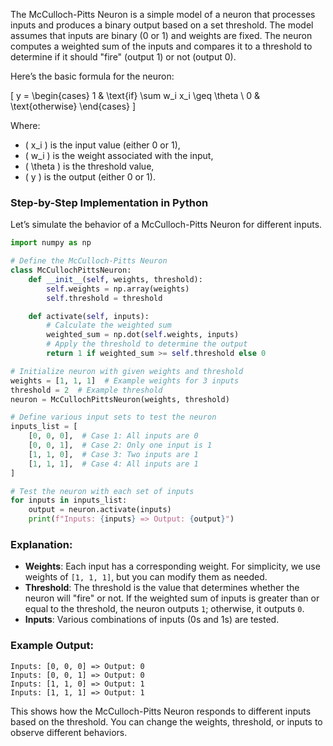 The McCulloch-Pitts Neuron is a simple model of a neuron that processes inputs and produces a binary output based on a set threshold. The model assumes that inputs are binary (0 or 1) and weights are fixed. The neuron computes a weighted sum of the inputs and compares it to a threshold to determine if it should "fire" (output 1) or not (output 0).

Here’s the basic formula for the neuron:

\[
y = \begin{cases} 
1 & \text{if} \sum w_i x_i \geq \theta \\
0 & \text{otherwise}
\end{cases}
\]

Where:
- \( x_i \) is the input value (either 0 or 1),
- \( w_i \) is the weight associated with the input,
- \( \theta \) is the threshold value,
- \( y \) is the output (either 0 or 1).

### Step-by-Step Implementation in Python

Let’s simulate the behavior of a McCulloch-Pitts Neuron for different inputs.

```python
import numpy as np

# Define the McCulloch-Pitts Neuron
class McCullochPittsNeuron:
    def __init__(self, weights, threshold):
        self.weights = np.array(weights)
        self.threshold = threshold

    def activate(self, inputs):
        # Calculate the weighted sum
        weighted_sum = np.dot(self.weights, inputs)
        # Apply the threshold to determine the output
        return 1 if weighted_sum >= self.threshold else 0

# Initialize neuron with given weights and threshold
weights = [1, 1, 1]  # Example weights for 3 inputs
threshold = 2  # Example threshold
neuron = McCullochPittsNeuron(weights, threshold)

# Define various input sets to test the neuron
inputs_list = [
    [0, 0, 0],  # Case 1: All inputs are 0
    [0, 0, 1],  # Case 2: Only one input is 1
    [1, 1, 0],  # Case 3: Two inputs are 1
    [1, 1, 1],  # Case 4: All inputs are 1
]

# Test the neuron with each set of inputs
for inputs in inputs_list:
    output = neuron.activate(inputs)
    print(f"Inputs: {inputs} => Output: {output}")
```

### Explanation:
- **Weights**: Each input has a corresponding weight. For simplicity, we use weights of `[1, 1, 1]`, but you can modify them as needed.
- **Threshold**: The threshold is the value that determines whether the neuron will "fire" or not. If the weighted sum of inputs is greater than or equal to the threshold, the neuron outputs `1`; otherwise, it outputs `0`.
- **Inputs**: Various combinations of inputs (0s and 1s) are tested.

### Example Output:
```
Inputs: [0, 0, 0] => Output: 0
Inputs: [0, 0, 1] => Output: 0
Inputs: [1, 1, 0] => Output: 1
Inputs: [1, 1, 1] => Output: 1
```

This shows how the McCulloch-Pitts Neuron responds to different inputs based on the threshold. You can change the weights, threshold, or inputs to observe different behaviors.